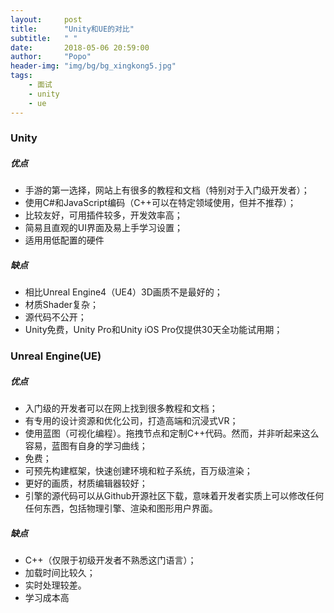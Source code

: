 ```yaml
---
layout:     post
title:      "Unity和UE的对比"
subtitle:   " "
date:       2018-05-06 20:59:00
author:     "Popo"
header-img: "img/bg/bg_xingkong5.jpg"
tags:
    - 面试
	- unity
	- ue
---
```



### Unity
##### 优点
* 手游的第一选择，网站上有很多的教程和文档（特别对于入门级开发者）；
* 使用C#和JavaScript编码（C++可以在特定领域使用，但并不推荐）；
* 比较友好，可用插件较多，开发效率高；
* 简易且直观的UI界面及易上手学习设置；
* 适用用低配置的硬件

##### 缺点
* 相比Unreal Engine4（UE4）3D画质不是最好的；
* 材质Shader复杂；
* 源代码不公开；
* Unity免费，Unity Pro和Unity iOS Pro仅提供30天全功能试用期；

### Unreal Engine(UE)
##### 优点
* 入门级的开发者可以在网上找到很多教程和文档；
* 有专用的设计资源和优化公司，打造高端和沉浸式VR；
* 使用蓝图（可视化编程）。拖拽节点和定制C++代码。然而，并非听起来这么容易，蓝图有自身的学习曲线；
* 免费；
* 可预先构建框架，快速创建环境和粒子系统，百万级渲染；
* 更好的画质，材质编辑器较好；
* 引擎的源代码可以从Github开源社区下载，意味着开发者实质上可以修改任何任何东西，包括物理引擎、渲染和图形用户界面。

##### 缺点
* C++（仅限于初级开发者不熟悉这门语言）；
* 加载时间比较久；
* 实时处理较差。
* 学习成本高
